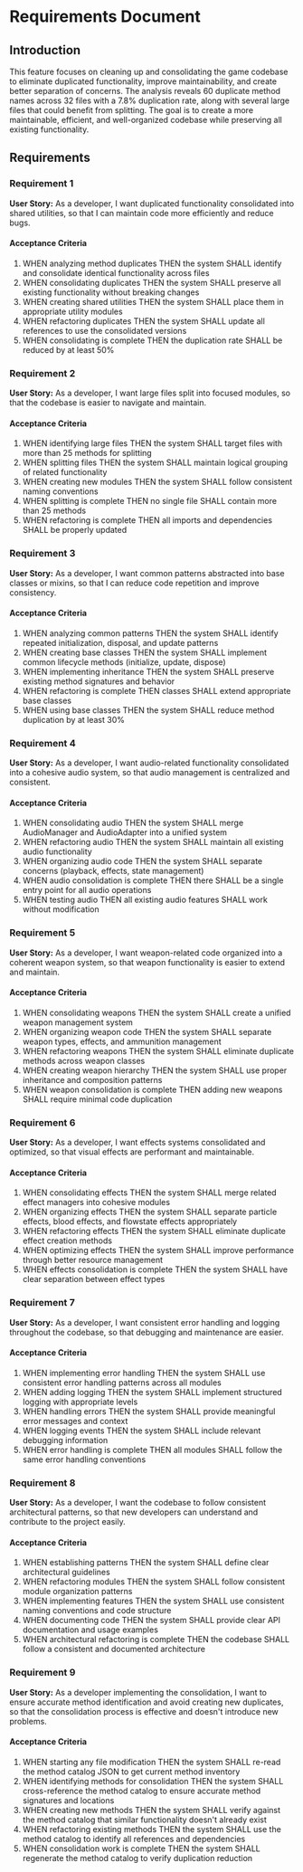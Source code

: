# Requirements Document

## Introduction

This feature focuses on cleaning up and consolidating the game codebase to eliminate duplicated functionality, improve maintainability, and create better separation of concerns. The analysis reveals 60 duplicate method names across 32 files with a 7.8% duplication rate, along with several large files that could benefit from splitting. The goal is to create a more maintainable, efficient, and well-organized codebase while preserving all existing functionality.

## Requirements

### Requirement 1

**User Story:** As a developer, I want duplicated functionality consolidated into shared utilities, so that I can maintain code more efficiently and reduce bugs.

#### Acceptance Criteria

1. WHEN analyzing method duplicates THEN the system SHALL identify and consolidate identical functionality across files
2. WHEN consolidating duplicates THEN the system SHALL preserve all existing functionality without breaking changes
3. WHEN creating shared utilities THEN the system SHALL place them in appropriate utility modules
4. WHEN refactoring duplicates THEN the system SHALL update all references to use the consolidated versions
5. WHEN consolidating is complete THEN the duplication rate SHALL be reduced by at least 50%

### Requirement 2

**User Story:** As a developer, I want large files split into focused modules, so that the codebase is easier to navigate and maintain.

#### Acceptance Criteria

1. WHEN identifying large files THEN the system SHALL target files with more than 25 methods for splitting
2. WHEN splitting files THEN the system SHALL maintain logical grouping of related functionality
3. WHEN creating new modules THEN the system SHALL follow consistent naming conventions
4. WHEN splitting is complete THEN no single file SHALL contain more than 25 methods
5. WHEN refactoring is complete THEN all imports and dependencies SHALL be properly updated

### Requirement 3

**User Story:** As a developer, I want common patterns abstracted into base classes or mixins, so that I can reduce code repetition and improve consistency.

#### Acceptance Criteria

1. WHEN analyzing common patterns THEN the system SHALL identify repeated initialization, disposal, and update patterns
2. WHEN creating base classes THEN the system SHALL implement common lifecycle methods (initialize, update, dispose)
3. WHEN implementing inheritance THEN the system SHALL preserve existing method signatures and behavior
4. WHEN refactoring is complete THEN classes SHALL extend appropriate base classes
5. WHEN using base classes THEN the system SHALL reduce method duplication by at least 30%

### Requirement 4

**User Story:** As a developer, I want audio-related functionality consolidated into a cohesive audio system, so that audio management is centralized and consistent.

#### Acceptance Criteria

1. WHEN consolidating audio THEN the system SHALL merge AudioManager and AudioAdapter into a unified system
2. WHEN refactoring audio THEN the system SHALL maintain all existing audio functionality
3. WHEN organizing audio code THEN the system SHALL separate concerns (playback, effects, state management)
4. WHEN audio consolidation is complete THEN there SHALL be a single entry point for all audio operations
5. WHEN testing audio THEN all existing audio features SHALL work without modification

### Requirement 5

**User Story:** As a developer, I want weapon-related code organized into a coherent weapon system, so that weapon functionality is easier to extend and maintain.

#### Acceptance Criteria

1. WHEN consolidating weapons THEN the system SHALL create a unified weapon management system
2. WHEN organizing weapon code THEN the system SHALL separate weapon types, effects, and ammunition management
3. WHEN refactoring weapons THEN the system SHALL eliminate duplicate methods across weapon classes
4. WHEN creating weapon hierarchy THEN the system SHALL use proper inheritance and composition patterns
5. WHEN weapon consolidation is complete THEN adding new weapons SHALL require minimal code duplication

### Requirement 6

**User Story:** As a developer, I want effects systems consolidated and optimized, so that visual effects are performant and maintainable.

#### Acceptance Criteria

1. WHEN consolidating effects THEN the system SHALL merge related effect managers into cohesive modules
2. WHEN organizing effects THEN the system SHALL separate particle effects, blood effects, and flowstate effects appropriately
3. WHEN refactoring effects THEN the system SHALL eliminate duplicate effect creation methods
4. WHEN optimizing effects THEN the system SHALL improve performance through better resource management
5. WHEN effects consolidation is complete THEN the system SHALL have clear separation between effect types

### Requirement 7

**User Story:** As a developer, I want consistent error handling and logging throughout the codebase, so that debugging and maintenance are easier.

#### Acceptance Criteria

1. WHEN implementing error handling THEN the system SHALL use consistent error handling patterns across all modules
2. WHEN adding logging THEN the system SHALL implement structured logging with appropriate levels
3. WHEN handling errors THEN the system SHALL provide meaningful error messages and context
4. WHEN logging events THEN the system SHALL include relevant debugging information
5. WHEN error handling is complete THEN all modules SHALL follow the same error handling conventions

### Requirement 8

**User Story:** As a developer, I want the codebase to follow consistent architectural patterns, so that new developers can understand and contribute to the project easily.

#### Acceptance Criteria

1. WHEN establishing patterns THEN the system SHALL define clear architectural guidelines
2. WHEN refactoring modules THEN the system SHALL follow consistent module organization patterns
3. WHEN implementing features THEN the system SHALL use consistent naming conventions and code structure
4. WHEN documenting code THEN the system SHALL provide clear API documentation and usage examples
5. WHEN architectural refactoring is complete THEN the codebase SHALL follow a consistent and documented architecture

### Requirement 9

**User Story:** As a developer implementing the consolidation, I want to ensure accurate method identification and avoid creating new duplicates, so that the consolidation process is effective and doesn't introduce new problems.

#### Acceptance Criteria

1. WHEN starting any file modification THEN the system SHALL re-read the method catalog JSON to get current method inventory
2. WHEN identifying methods for consolidation THEN the system SHALL cross-reference the method catalog to ensure accurate method signatures and locations
3. WHEN creating new methods THEN the system SHALL verify against the method catalog that similar functionality doesn't already exist
4. WHEN refactoring existing methods THEN the system SHALL use the method catalog to identify all references and dependencies
5. WHEN consolidation work is complete THEN the system SHALL regenerate the method catalog to verify duplication reduction